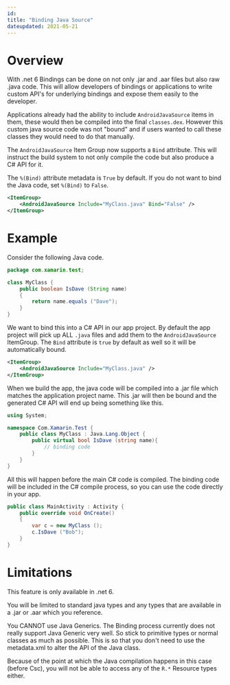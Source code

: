 ```yaml
---
id:
title: "Binding Java Source"
dateupdated: 2021-05-21
---
```


# Overview

With .net 6 Bindings can be done on not only .jar and .aar files
but also raw .java code. This will allow developers of bindings
or applications to write custom API's for underlying bindings
and expose them easily to the developer.

Applications already had the ability to include `AndroidJavaSource`
items in them, these would then be compiled into the final `classes.dex`.
However this custom java source code was not "bound" and if users wanted
to call these classes they would need to do that manually.

The `AndroidJavaSource` Item Group now supports a `Bind` attribute. This
will instruct the build system to not only compile the code but also
produce a C# API for it.

The `%(Bind)` attribute metadata is `True` by default. If you do not want
to bind the Java code, set `%(Bind)` to `False`.

```xml
<ItemGroup>
    <AndroidJavaSource Include="MyClass.java" Bind="False" />
</ItemGroup>
```

# Example

Consider the following Java code.

```java
package com.xamarin.test;

class MyClass {
    public boolean IsDave (String name)
    {
        return name.equals ("Dave");
    }
}
```

We want to bind this into a C# API in our app project. By default
the app project will pick up ALL `.java` files and add them to
the `AndroidJavaSource` ItemGroup. The `Bind` attribute is `true`
by default as well so it will be automatically bound.

```xml
<ItemGroup>
    <AndroidJavaSource Include="MyClass.java" />
</ItemGroup>
```

When we build the app, the java code will be compiled into a
.jar file which matches the application project name.
This .jar will then be bound and the generated C# API will end
up being something like this.

```csharp
using System;

namespace Com.Xamarin.Test {
    public class MyClass : Java.Lang.Object {
        public virtual bool IsDave (string name){
            // binding code
        }
    }
}
```

All this will happen before the main C# code is compiled. The binding
code will be included in the C# compile process, so you can use the
code directly in your app.

```csharp
public class MainActivity : Activity {
    public override void OnCreate()
    {
        var c = new MyClass ();
        c.IsDave ("Bob");
    }
}
```


# Limitations

This feature is only available in .net 6.

You will be limited to standard java types and any types that
are available in a .jar or .aar which you reference.

You CANNOT use Java Generics. The Binding process currently does not
really support Java Generic very well. So stick to primitive types
or normal classes as much as possible. This is so that you don't need
to use the metadata.xml to alter the API of the Java class.

Because of the point at which the Java compilation happens in this case
(before Csc), you will not be able to access any of the `R.*` Resource
types either.